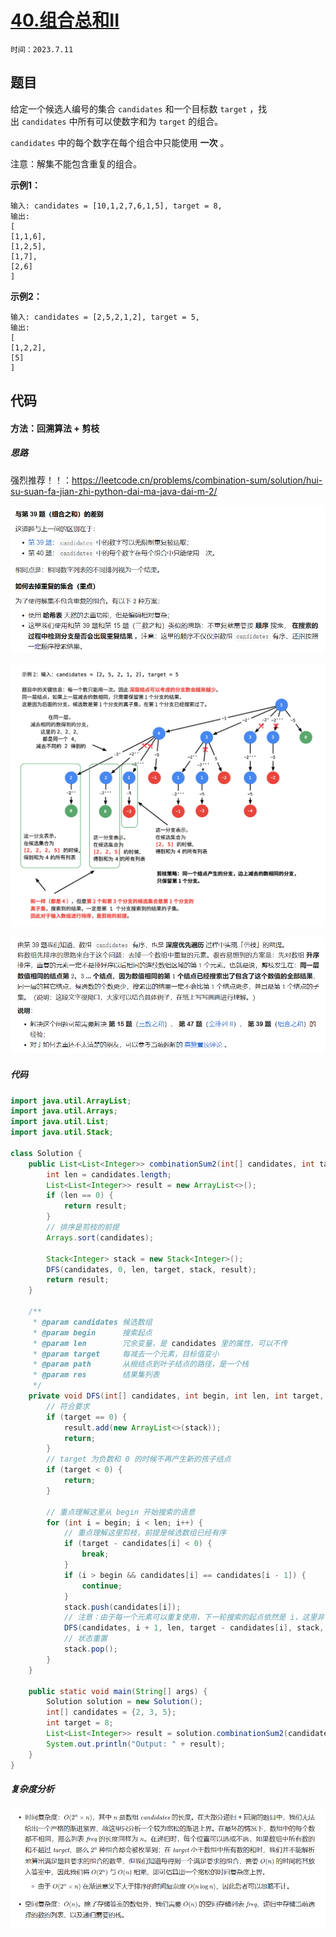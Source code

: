 # [40.组合总和II](https://leetcode.cn/problems/combination-sum-ii/)

`时间：2023.7.11`

## 题目

给定一个候选人编号的集合 `candidates` 和一个目标数 `target` ，找出 `candidates` 中所有可以使数字和为 `target` 的组合。

`candidates` 中的每个数字在每个组合中只能使用 **一次** 。

注意：解集不能包含重复的组合。 

**示例1：**

```
输入: candidates = [10,1,2,7,6,1,5], target = 8,
输出:
[
[1,1,6],
[1,2,5],
[1,7],
[2,6]
]
```

**示例2：**

```
输入: candidates = [2,5,2,1,2], target = 5,
输出:
[
[1,2,2],
[5]
]
```

## 代码

#### 方法：回溯算法 + 剪枝

##### 思路

强烈推荐！！：https://leetcode.cn/problems/combination-sum/solution/hui-su-suan-fa-jian-zhi-python-dai-ma-java-dai-m-2/

![1](pictures/1.png)

![2](pictures/2.png)

![3](pictures/3.png)

##### 代码

```java
import java.util.ArrayList;
import java.util.Arrays;
import java.util.List;
import java.util.Stack;

class Solution {
    public List<List<Integer>> combinationSum2(int[] candidates, int target) {
        int len = candidates.length;
        List<List<Integer>> result = new ArrayList<>();
        if (len == 0) {
            return result;
        }
        // 排序是剪枝的前提
        Arrays.sort(candidates);

        Stack<Integer> stack = new Stack<Integer>();
        DFS(candidates, 0, len, target, stack, result);
        return result;
    }

    /**
     * @param candidates 候选数组
     * @param begin      搜索起点
     * @param len        冗余变量，是 candidates 里的属性，可以不传
     * @param target     每减去一个元素，目标值变小
     * @param path       从根结点到叶子结点的路径，是一个栈
     * @param res        结果集列表
     */
    private void DFS(int[] candidates, int begin, int len, int target, Stack<Integer> stack, List<List<Integer>> result) {
        // 符合要求
        if (target == 0) {
            result.add(new ArrayList<>(stack));
            return;
        }
        // target 为负数和 0 的时候不再产生新的孩子结点
        if (target < 0) {
            return;
        }

        // 重点理解这里从 begin 开始搜索的语意
        for (int i = begin; i < len; i++) {
            // 重点理解这里剪枝，前提是候选数组已经有序
            if (target - candidates[i] < 0) {
                break;
            }
            if (i > begin && candidates[i] == candidates[i - 1]) {
                continue;
            }
            stack.push(candidates[i]);
            // 注意：由于每一个元素可以重复使用，下一轮搜索的起点依然是 i，这里非常容易弄错
            DFS(candidates, i + 1, len, target - candidates[i], stack, result);
            // 状态重置
            stack.pop();
        }
    }

    public static void main(String[] args) {
        Solution solution = new Solution();
        int[] candidates = {2, 3, 5};
        int target = 8;
        List<List<Integer>> result = solution.combinationSum2(candidates, target);
        System.out.println("Output: " + result);
    }
}
```

##### 复杂度分析

![4](pictures/4.png)